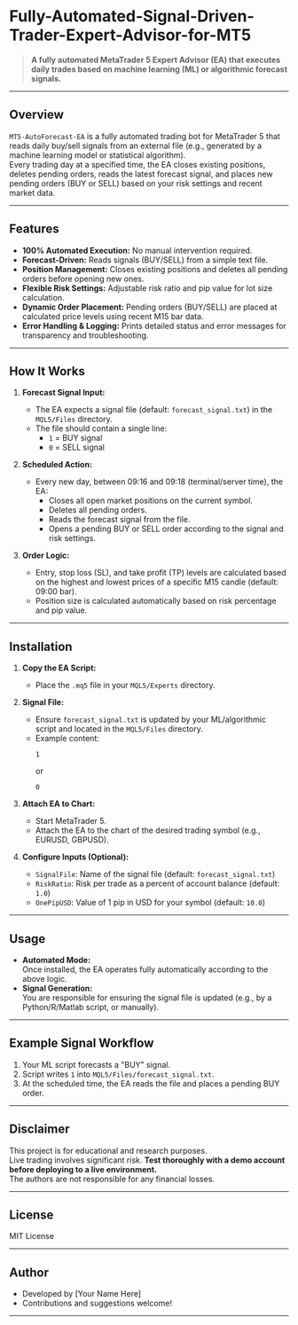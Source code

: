 # Fully-Automated-Signal-Driven-Trader-Expert-Advisor-for-MT5

> **A fully automated MetaTrader 5 Expert Advisor (EA) that executes daily trades based on machine learning (ML) or algorithmic forecast signals.**

---

## Overview

`MT5-AutoForecast-EA` is a fully automated trading bot for MetaTrader 5 that reads daily buy/sell signals from an external file (e.g., generated by a machine learning model or statistical algorithm).  
Every trading day at a specified time, the EA closes existing positions, deletes pending orders, reads the latest forecast signal, and places new pending orders (BUY or SELL) based on your risk settings and recent market data.

---

## Features

- **100% Automated Execution:** No manual intervention required.
- **Forecast-Driven:** Reads signals (BUY/SELL) from a simple text file.
- **Position Management:** Closes existing positions and deletes all pending orders before opening new ones.
- **Flexible Risk Settings:** Adjustable risk ratio and pip value for lot size calculation.
- **Dynamic Order Placement:** Pending orders (BUY/SELL) are placed at calculated price levels using recent M15 bar data.
- **Error Handling & Logging:** Prints detailed status and error messages for transparency and troubleshooting.

---

## How It Works

1. **Forecast Signal Input:**  
   - The EA expects a signal file (default: `forecast_signal.txt`) in the `MQL5/Files` directory.
   - The file should contain a single line:  
     - `1` = BUY signal  
     - `0` = SELL signal

2. **Scheduled Action:**  
   - Every new day, between 09:16 and 09:18 (terminal/server time), the EA:
     - Closes all open market positions on the current symbol.
     - Deletes all pending orders.
     - Reads the forecast signal from the file.
     - Opens a pending BUY or SELL order according to the signal and risk settings.

3. **Order Logic:**  
   - Entry, stop loss (SL), and take profit (TP) levels are calculated based on the highest and lowest prices of a specific M15 candle (default: 09:00 bar).
   - Position size is calculated automatically based on risk percentage and pip value.

---

## Installation

1. **Copy the EA Script:**
   - Place the `.mq5` file in your `MQL5/Experts` directory.

2. **Signal File:**
   - Ensure `forecast_signal.txt` is updated by your ML/algorithmic script and located in the `MQL5/Files` directory.
   - Example content:
     ```
     1
     ```
     or
     ```
     0
     ```

3. **Attach EA to Chart:**
   - Start MetaTrader 5.
   - Attach the EA to the chart of the desired trading symbol (e.g., EURUSD, GBPUSD).

4. **Configure Inputs (Optional):**
   - `SignalFile`: Name of the signal file (default: `forecast_signal.txt`)
   - `RiskRatio`: Risk per trade as a percent of account balance (default: `1.0`)
   - `OnePipUSD`: Value of 1 pip in USD for your symbol (default: `10.0`)

---

## Usage

- **Automated Mode:**  
  Once installed, the EA operates fully automatically according to the above logic.
- **Signal Generation:**  
  You are responsible for ensuring the signal file is updated (e.g., by a Python/R/Matlab script, or manually).

---

## Example Signal Workflow

1. Your ML script forecasts a "BUY" signal.
2. Script writes `1` into `MQL5/Files/forecast_signal.txt`.
3. At the scheduled time, the EA reads the file and places a pending BUY order.

---

## Disclaimer

This project is for educational and research purposes.  
Live trading involves significant risk. **Test thoroughly with a demo account before deploying to a live environment.**  
The authors are not responsible for any financial losses.

---

## License

MIT License

---

## Author

- Developed by [Your Name Here]
- Contributions and suggestions welcome!

---

